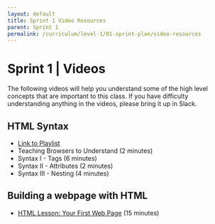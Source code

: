 ```yaml
---
layout: default
title: Sprint 1 Video Resources
parent: Sprint 1
permalink: /curriculum/level-1/01-sprint-plan/video-resources
---
```


# Sprint 1 | Videos
The following videos will help you understand some of the high level concepts that are important to this class. If you have difficulty understanding anything in the videos, please bring it up in Slack.

## HTML Syntax
* [Link to Playlist]()
* Teaching Browsers to Understand (2 minutes)
* Syntax I - Tags (6 minutes)
* Syntax II - Attributes (2 minutes)
* Syntax III - Nesting (4 minutes)

## Building a webpage with HTML
* [HTML Lesson: Your First Web Page](https://www.youtube.com/watch?v=mh0aY17Hh0o) (15 minutes)
